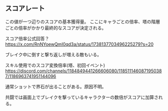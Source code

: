 ## スコアレート
この値が一つ辺りのスコアの基本獲得量。
ここにキャラごとの倍率、塔の階層ごとの倍率がかかり最終的なスコアが決定される。



スコア倍率公式回答？
https://x.com/RnNYoewQmI0qd3a/status/1738137703496225279?s=20

ブレイク中に倒すと撃ち返しが増える敵もいる。

スキル使用でのスコア変換倍率(塔、初回イベント)
https://discord.com/channels/1184849441266606080/1185111460871950387/1186963741951144096

通常ショットで界石が出ることがある。原因不明。

共闘では画面上でブレイクを撃っているキャラクターの数倍がスコアに加算される。